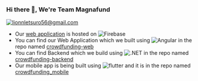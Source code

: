 ### Hi there 👋, We're Team Magnafund

<a href="mailto:crowdfundingzim@gmail.com">![lionnletsuro56@gmail.com](https://img.shields.io/badge/Gmail-D14836?style=plastic&logo=gmail&logoColor=white)</a>

- Our [web application](https://crowdfunding-zim.web.app/) is hosted on <img alt="Firebase" src="https://img.shields.io/badge/firebase-%23039BE5.svg?style=plastic&logo=firebase">
- You can find our Web Application which we built using <img alt="Angular" src="https://img.shields.io/badge/angular-%23DD0031.svg?style=plastic&logo=angular&logoColor=white"/> in the repo named [crowdfunding-web](https://github.com/crowdfundingzim/crowdfunding-web)
- You can find Backend which we build using <img alt=".NET" src="https://img.shields.io/badge/.NET-5C2D91?style=plastic&logo=.net&logoColor=white"> in the repo named [crowdfunding-backend](https://github.com/crowdfundingzim/crowdfunding-backend)
- Our mobile app is being built using <img alt="flutter" src="https://img.shields.io/badge/Flutter-%2302569B.svg?style=plastic&logo=Flutter&logoColor=white" > and it is in the repo named [crowdfunding_mobile](https://github.com/crowdfundingzim/crowdfunding_mobile)
